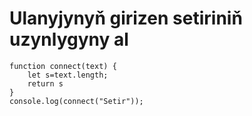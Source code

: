 # Ulanyjynyň girizen setiriniň uzynlygyny al
```
function connect(text) {
    let s=text.length;
    return s
}
console.log(connect("Setir"));
```
